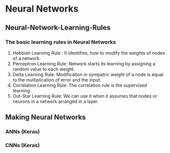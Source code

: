 # Neural Networks
## Neural-Network-Learning-Rules
### The basic learning rules in Neural Networks
1. Hebbian Learning Rule : It identifies, how to modify the weights of nodes of a network.
2. Perceptron Learning Rule: Network starts its learning by assigning a random value to each weight.
3. Delta Learning Rule: Modification in sympatric weight of a node is equal to the multiplication of error and the input.
4. Correlation Learning Rule: The correlation rule is the supervised learning.
5. Out-Star Learning Rule: We can use it when it assumes that nodes or neurons in a network arranged in a layer.

## Making Neural Networks
### ANNs (Keras)
### CNNs (Keras)

